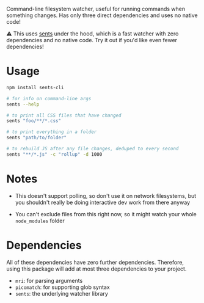 Command-line filesystem watcher, useful for running commands when something changes.
Has only three direct dependencies and uses no native code!

⚠️ This uses [sents](https://www.npmjs.com/package/sents) under the hood, which is a fast watcher with zero dependencies and no native code.
Try it out if you'd like even fewer dependencies!

# Usage

```bash
npm install sents-cli

# for info on command-line args
sents --help

# to print all CSS files that have changed
sents "foo/**/*.css"

# to print everything in a folder
sents "path/to/folder"

# to rebuild JS after any file changes, deduped to every second
sents "**/*.js" -c "rollup" -d 1000
```

# Notes

- This doesn't support polling, so don't use it on network filesystems, but you shouldn't really be doing interactive dev work from there anyway

- You can't exclude files from this right now, so it might watch your whole `node_modules` folder

# Dependencies

All of these dependencies have zero further dependencies.
Therefore, using this package will add at most three dependencies to your project.

- `mri`: for parsing arguments
- `picomatch`: for supporting glob syntax
- `sents`: the underlying watcher library
